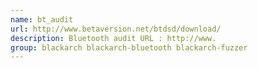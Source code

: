 ```yaml
---
name: bt_audit
url: http://www.betaversion.net/btdsd/download/
description: Bluetooth audit URL : http://www.
group: blackarch blackarch-bluetooth blackarch-fuzzer
---
```

